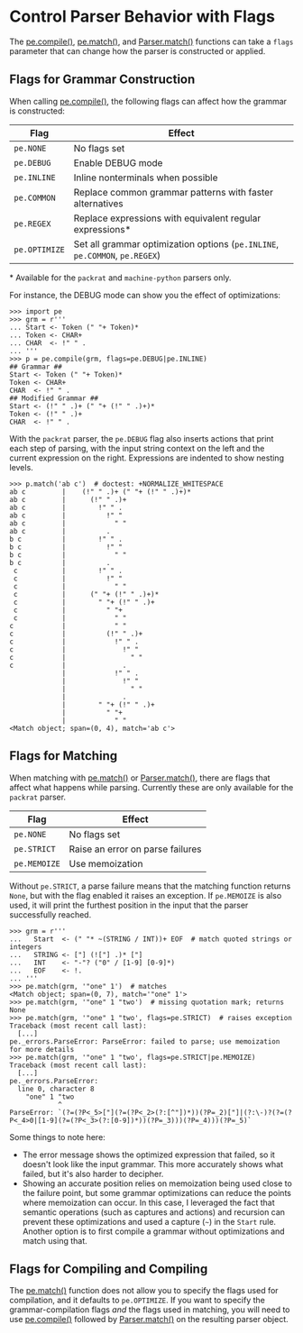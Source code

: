 
# Control Parser Behavior with Flags

The [pe.compile()][], [pe.match()][], and [Parser.match()][] functions
can take a `flags` parameter that can change how the parser is
constructed or applied.

[pe.match()]: ../api/pe.md#match
[pe.compile()]: ../api/pe.md#compile
[Parser.match()]: ../api/pe.md#Parser-match

## Flags for Grammar Construction

When calling [pe.compile()][], the following flags can affect how the
grammar is constructed:

| Flag          | Effect                                                                      |
| ------------- | --------------------------------------------------------------------------- |
| `pe.NONE`     | No flags set                                                                |
| `pe.DEBUG`    | Enable DEBUG mode                                                           |
| `pe.INLINE`   | Inline nonterminals when possible                                           |
| `pe.COMMON`   | Replace common grammar patterns with faster alternatives                    |
| `pe.REGEX`    | Replace expressions with equivalent regular expressions\*                   |
| `pe.OPTIMIZE` | Set all grammar optimization options (`pe.INLINE`, `pe.COMMON`, `pe.REGEX`) |

\* Available for the `packrat` and `machine-python` parsers only.

For instance, the DEBUG mode can show you the effect of optimizations:

```pycon
>>> import pe
>>> grm = r'''
... Start <- Token (" "+ Token)*
... Token <- CHAR+
... CHAR  <- !" " .
... '''
>>> p = pe.compile(grm, flags=pe.DEBUG|pe.INLINE)
## Grammar ##
Start <- Token (" "+ Token)*
Token <- CHAR+
CHAR  <- !" " .
## Modified Grammar ##
Start <- (!" " .)+ (" "+ (!" " .)+)*
Token <- (!" " .)+
CHAR  <- !" " .

```

With the `packrat` parser, the `pe.DEBUG` flag also inserts actions
that print each step of parsing, with the input string context on the
left and the current expression on the right. Expressions are indented
to show nesting levels.

```pycon
>>> p.match('ab c')  # doctest: +NORMALIZE_WHITESPACE
ab c         |    (!" " .)+ (" "+ (!" " .)+)*
ab c         |      (!" " .)+
ab c         |        !" " .
ab c         |          !" "
ab c         |            " "
ab c         |          .
b c          |        !" " .
b c          |          !" "
b c          |            " "
b c          |          .
 c           |        !" " .
 c           |          !" "
 c           |            " "
 c           |      (" "+ (!" " .)+)*
 c           |        " "+ (!" " .)+
 c           |          " "+
 c           |            " "
c            |            " "
c            |          (!" " .)+
c            |            !" " .
c            |              !" "
c            |                " "
c            |              .
             |            !" " .
             |              !" "
             |                " "
             |              .
             |        " "+ (!" " .)+
             |          " "+
             |            " "
<Match object; span=(0, 4), match='ab c'>

```

## Flags for Matching

When matching with [pe.match()][] or [Parser.match()][], there are
flags that affect what happens while parsing. Currently these are only
available for the `packrat` parser.

| Flag          | Effect                           |
| ------------- | -------------------------------- |
| `pe.NONE`     | No flags set                     |
| `pe.STRICT`   | Raise an error on parse failures |
| `pe.MEMOIZE`  | Use memoization                  |

Without `pe.STRICT`, a parse failure means that the matching function
returns `None`, but with the flag enabled it raises an exception. If
`pe.MEMOIZE` is also used, it will print the furthest position in the
input that the parser successfully reached.

```pycon
>>> grm = r'''
...   Start  <- (" "* ~(STRING / INT))+ EOF  # match quoted strings or integers
...   STRING <- ["] (!["] .)* ["]
...   INT    <- "-"? ("0" / [1-9] [0-9]*)
...   EOF    <- !.
... '''
>>> pe.match(grm, '"one" 1')  # matches
<Match object; span=(0, 7), match='"one" 1'>
>>> pe.match(grm, '"one" 1 "two')  # missing quotation mark; returns None
>>> pe.match(grm, '"one" 1 "two', flags=pe.STRICT)  # raises exception
Traceback (most recent call last):
  [...]
pe._errors.ParseError: ParseError: failed to parse; use memoization for more details
>>> pe.match(grm, '"one" 1 "two', flags=pe.STRICT|pe.MEMOIZE)
Traceback (most recent call last):
  [...]
pe._errors.ParseError: 
  line 0, character 8
    "one" 1 "two
            ^
ParseError: `(?=(?P<_5>["](?=(?P<_2>(?:[^"])*))(?P=_2)["]|(?:\-)?(?=(?P<_4>0|[1-9](?=(?P<_3>(?:[0-9])*))(?P=_3)))(?P=_4)))(?P=_5)`

```

Some things to note here:
* The error message shows the optimized expression that failed, so it
  doesn't look like the input grammar. This more accurately shows what
  failed, but it's also harder to decipher.
* Showing an accurate position relies on memoization being used close
  to the failure point, but some grammar optimizations can reduce the
  points where memoization can occur. In this case, I leveraged the
  fact that semantic operations (such as captures and actions) and
  recursion can prevent these optimizations and used a capture (`~`) in
  the `Start` rule. Another option is to first compile a grammar
  without optimizations and match using that.


## Flags for Compiling and Compiling

The [pe.match()][] function does not allow you to specify the flags
used for compilation, and it defaults to `pe.OPTIMIZE`. If you want to
specify the grammar-compilation flags *and* the flags used in
matching, you will need to use [pe.compile()][] followed by
[Parser.match()][] on the resulting parser object.
